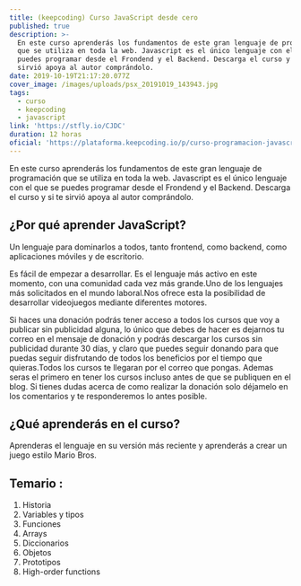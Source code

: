 ```yaml
---
title: (keepcoding) Curso JavaScript desde cero
published: true
description: >-
  En este curso aprenderás los fundamentos de este gran lenguaje de programación
  que se utiliza en toda la web. Javascript es el único lenguaje con el que se
  puedes programar desde el Frondend y el Backend. Descarga el curso y si te
  sirvió apoya al autor comprándolo. 
date: 2019-10-19T21:17:20.077Z
cover_image: /images/uploads/psx_20191019_143943.jpg
tags:
  - curso
  - keepcoding
  - javascript
link: 'https://stfly.io/CJDC'
duration: 12 horas
oficial: 'https://plataforma.keepcoding.io/p/curso-programacion-javascript-desde-cero'
---
```

En este curso aprenderás los fundamentos de este gran lenguaje de programación que se utiliza en toda la web. Javascript es el único lenguaje con el que se puedes programar desde el Frondend y el Backend. Descarga el curso y si te sirvió apoya al autor comprándolo. 

## ¿Por qué aprender JavaScript?

Un﻿﻿ lenguaje para dominarlos a todos, tanto frontend, como backend, como aplicaciones móviles y de escritorio.

Es fácil de empezar a desarrollar. Es el lenguaje más activo en este momento, con una comunidad cada vez más grande.Uno de los lenguajes ﻿más solicitados en el mundo laboral.﻿Nos ofrece esta la posibilidad de desarrollar videojuegos mediante diferentes motores﻿﻿.

Si haces una donación podrás tener acceso a todos los cursos que voy a publicar sin publicidad alguna, lo único que debes de hacer es dejarnos tu correo en el mensaje de donación y podrás descargar los cursos sin publicidad durante 30 días, y claro que puedes seguir donando para que puedas seguir disfrutando de todos los beneficios por el tiempo que quieras.Todos los cursos te llegaran por el correo que pongas. Ademas seras el primero en tener los cursos incluso antes de que se publiquen en el blog. Si tienes dudas acerca de como realizar la donación solo déjamelo en los comentarios y te responderemos lo antes posible.

## ¿Qué﻿﻿﻿﻿﻿﻿﻿ aprenderás﻿﻿﻿ en el curso?

Aprenderas el lenguaje en su versión más reciente y aprenderás a crear un juego estilo Mario Bros. 

## Temario :

1. Historia
2. Variables y tipos
3. Funciones
4. Arrays
5. Diccionarios
6. Objetos
7. Prototipos
8. High-order functions
